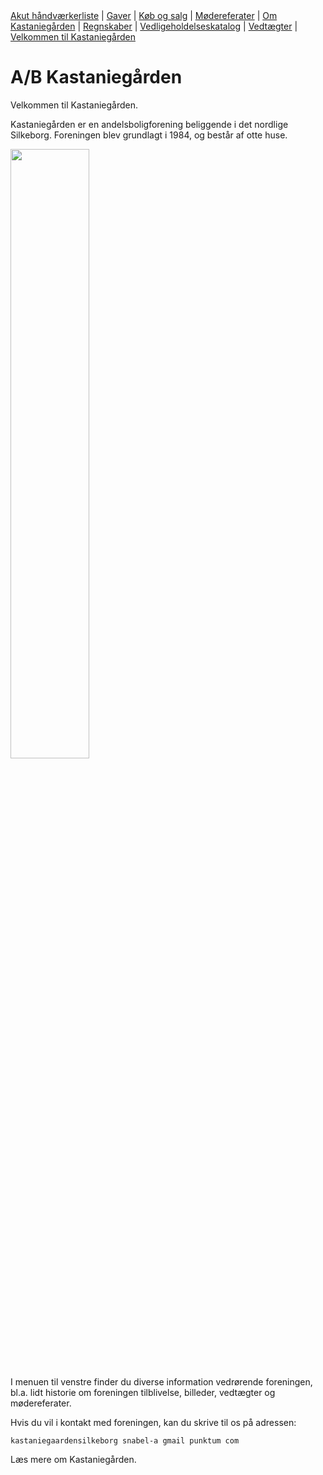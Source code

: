 <nav>
  <a href="index.html">Akut håndværkerliste</a> |
  <a href="index.html">Gaver</a> |
  <a href="index.html">Køb og salg</a> |
  <a href="index.html">Mødereferater</a> |
  <a href="index.html">Om Kastaniegården</a> |
  <a href="index.html">Regnskaber</a> |
  <a href="index.html">Vedligeholdelseskatalog</a> |
  <a href="index.html">Vedtægter</a> |
  <a href="index.html">Velkommen til Kastaniegården</a>
</nav>

# A/B Kastaniegården

Velkommen til Kastaniegården.

Kastaniegården er en andelsboligforening beliggende i det nordlige Silkeborg. Foreningen blev grundlagt i 1984, og består af otte huse.

<img src="https://kastaniegaardensilkeborg.github.io/hjemmeside/Kastaniegaarden.png" width="50%" height="50%" />

I menuen til venstre finder du diverse information vedrørende foreningen, bl.a. lidt historie om foreningen tilblivelse, billeder, vedtægter og mødereferater.

Hvis du vil i kontakt med foreningen, kan du skrive til os på adressen:

<code>kastaniegaardensilkeborg snabel-a gmail punktum com</code>

Læs mere om Kastaniegården.
